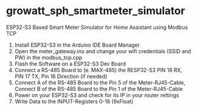 # growatt_sph_smartmeter_simulator
ESP32-S3 Based Smart Meter Simulator for Home Assistant using Modbus TCP

1. Install ESP32-S3 in the Arduino IDE Board Manager
2. Open the meter_gateway.ino and change your wifi credentials (SSID and PW) in the modbus_tcp.cpp
3. Flash the Software on a ESP32-S3 Dev Board
4. Connect a RS-485 Board to (e. MAX-485) the RESP32-S3 PIN 18 RX, PIN 17 TX, Pin 16 Direction (if needed)
5. Connect A of the RS-485 Board to the Pin 5 of the Meter-RJ45-Cable, Connect B of the RS-485 Board to the Pin 1 of the Meter-RJ45-Cable
6. Power on your ESP32-S3 and check for its IP in your router rettings
7. Write Data to the INPUT-Registers 0-18 (9xFloat)
